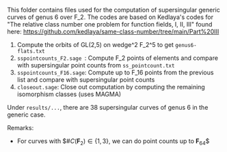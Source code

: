 This folder contains files used for the computation of supersingular generic curves of genus 6 over F_2. The codes are based on Kedlaya's codes for "The relative class number one problem for function fields, I, II, III" found here: https://github.com/kedlaya/same-class-number/tree/main/Part%20III

1. Compute the orbits of GL(2,5) on wedge^2 F_2^5 to get ```genus6-flats.txt```
2. ```sspointcounts_F2.sage ```: Compute F_2 points of elements and compare with supersingular point counts from ```ss_pointcount.txt```
3. ```sspointcounts_F16.sage```: Compute up to F_16 points from the previous list and compare with supersingular point counts
4. ```closeout.sage```: Close out computation by computing the remaining isomorphism classes (uses MAGMA)

Under ```results/...```, there are 38 supersingular curves of genus 6 in the generic case.


Remarks:
- For curves with $$\# C(\mathbf{F}_2) \in \{ 1,3 \}$, we can do point counts up to $\mathbf{F}_64$$
